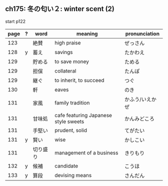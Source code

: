## ch175: 冬の匂い２: winter scent (2)

start p122

| page | ? | word     | meaning                               | pronunciation   |
| ---- | - | -------- | ------------------------------------- | --------------- |
| 123  |   | 絶賛     | high praise                           | ぜっさん        |
| 128  | y | 蓄え     | savings                               | たかわえ        |
| 129  |   | 貯める   | to save money                         | ためる          |
| 129  |   | 担保     | collateral                            | たんぽ          |
| 129  |   | 継ぐ     | to inherit, to succeed                | つぐ            |
| 130  |   | 軒       | eaves                                 | のき            |
| 131  |   | 家風     | family tradition                      | かふう/いえかぜ |
| 131  |   | 甘味処   | cafe featuring Japanese style sweets  | かんみどころ    |
| 131  |   | 手堅い   | prudent, solid                        | てがたい        |
| 131  | y | 賢い     | wise                                  | かしこい        |
| 131  |   | 切り盛り | management of a business              | きりもり        |
| 132  | y | 候補     | candidate                             | こうほ          |
| 133  | y | 算段     | devising means                        | さんだん        |
